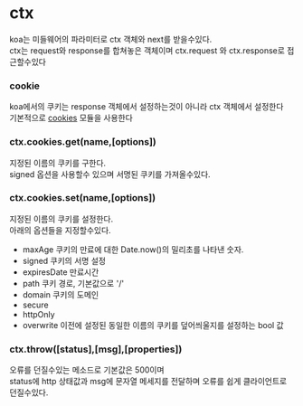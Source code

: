 # ctx
koa는 미들웨어의 파라미터로 ctx 객체와 next를 받을수있다.  
ctx는 request와 response를 합쳐놓은 객체이며 ctx.request 와 ctx.response로 접근할수있다  
### cookie
koa에서의 쿠키는 response 객체에서 설정하는것이 아니라 ctx 객체에서 설정한다  
기본적으로 [cookies](https://github.com/pillarjs/cookies) 모듈을 사용한다
### ctx.cookies.get(name,[options])
지정된 이름의 쿠키를 구한다.  
signed 옵션을 사용할수 있으며 서명된 쿠키를 가져올수있다.
### ctx.cookies.set(name,[options])
지정된 이름의 쿠키를 설정한다.  
아래의 옵션들을 지정할수있다.  
* maxAge    쿠키의 만료에 대한 Date.now()의 밀리초를 나타낸 숫자.
* signed    쿠키의 서명 설정
* expiresDate    만료시간
* path      쿠키 경로, 기본값으로 '/'
* domain    쿠키의 도메인
* secure    
* httpOnly 
* overwrite 이전에 설정된 동일한 이름의 쿠키를 덮어씌울지를 설정하는 bool 값

### ctx.throw([status],[msg],[properties])
오류를 던질수있는 메소드로 기본값은 500이며  
status에 http 상태값과 msg에 문자열 메세지를 전달하며 오류를 쉽게 클라이언트로 던질수있다.  
